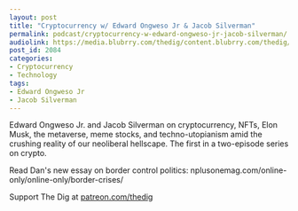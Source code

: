 ```yaml
---
layout: post
title: "Cryptocurrency w/ Edward Ongweso Jr & Jacob Silverman"
permalink: podcast/cryptocurrency-w-edward-ongweso-jr-jacob-silverman/
audiolink: https://media.blubrry.com/thedig/content.blubrry.com/thedig/The_Dig-EP_336-Crypto.mp3
post_id: 2084
categories: 
- Cryptocurrency
- Technology
tags: 
- Edward Ongweso Jr
- Jacob Silverman
---
```


Edward Ongweso Jr. and Jacob Silverman on cryptocurrency, NFTs, Elon Musk, the metaverse, meme stocks, and techno-utopianism amid the crushing reality of our neoliberal hellscape. The first in a two-episode series on crypto. 

Read Dan's new essay on border control politics: nplusonemag.com/online-only/online-only/border-crises/

Support The Dig at [patreon.com/thedig](http://www.patreon.com/TheDig) 